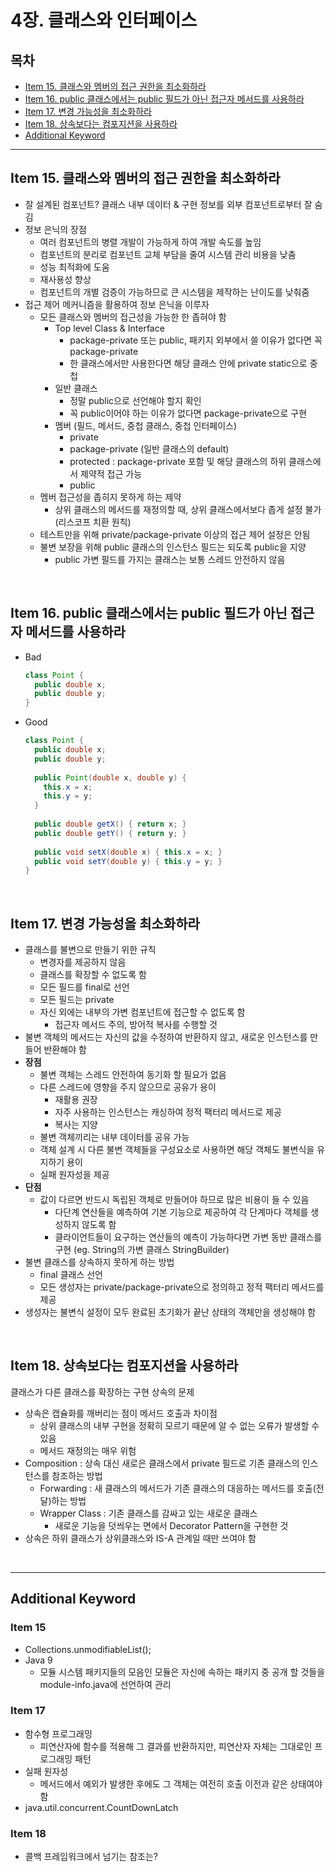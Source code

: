 # 4장. 클래스와 인터페이스

## 목차

- [Item 15. 클래스와 멤버의 접근 권한을 최소화하라](#Item-15-클래스와-멤버의-접근-권한을-최소화하라)
- [Item 16. public 클래스에서는 public 필드가 아닌 접근자 메서드를 사용하라](#Item-16-public-클래스에서는-public-필드가-아닌-접근자-메서드를-사용하라)
- [Item 17. 변경 가능성을 최소화하라](#Item-17-변경-가능성을-최소화하라)
- [Item 18. 상속보다는 컴포지션을 사용하라](#Item-18-상속보다는-컴포지션을-사용하라)
- [Additional Keyword](#Additional-Keyword)

---

## Item 15. 클래스와 멤버의 접근 권한을 최소화하라

* 잘 설계된 컴포넌트? 클래스 내부 데이터 & 구현 정보를 외부 컴포넌트로부터 잘 숨김
* 정보 은닉의 장점  
  * 여러 컴포넌트의 병렬 개발이 가능하게 하여 개발 속도를 높임
  * 컴포넌트의 분리로 컴포넌트 교체 부담을 줄여 시스템 관리 비용을 낮춤
  * 성능 최적화에 도움
  * 재사용성 향상
  * 컴포넌트의 개별 검증이 가능하므로 큰 시스템을 제작하는 난이도를 낮춰줌
* 접근 제어 메커니즘을 활용하여 정보 은닉을 이루자
  * 모든 클래스와 멤버의 접근성을 가능한 한 좁혀야 함
    * Top level Class & Interface 
      * package-private 또는 public, 패키지 외부에서 쓸 이유가 없다면 꼭 package-private
      * 한 클래스에서만 사용한다면 해당 클래스 안에 private static으로 중첩
    * 일반 클래스
      * 정말 public으로 선언해야 할지 확인
      * 꼭 public이어야 하는 이유가 없다면 package-private으로 구현
    * 멤버 (필드, 메서드, 중첩 클래스, 중첩 인터페이스)
      * private
      * package-private (일반 클래스의 default)
      * protected : package-private 포함 및 해당 클래스의 하위 클래스에서 제약적 접근 가능
      * public
  * 멤버 접근성을 좁히지 못하게 하는 제약
    * 상위 클래스의 메서드를 재정의할 때, 상위 클래스에서보다 좁게 설정 불가 (리스코프 치환 원칙)
  * 테스트만을 위해 private/package-private 이상의 접근 제어 설정은 안됨
  * 불변 보장을 위해 public 클래스의 인스턴스 필드는 되도록 public을 지양
    * public 가변 필드를 가지는 클래스는 보통 스레드 안전하지 않음

<br>

## Item 16. public 클래스에서는 public 필드가 아닌 접근자 메서드를 사용하라

* Bad  

  ```java
  class Point {
    public double x;
    public double y;
  }
  ```

* Good  

  ```java
  class Point {
    public double x;
    public double y;
    
    public Point(double x, double y) {
      this.x = x;
      this.y = y;
    }
    
    public double getX() { return x; }
    public double getY() { return y; }
    
    public void setX(double x) { this.x = x; }
    public void setY(double y) { this.y = y; }
  }
  ```

<br>

## Item 17. 변경 가능성을 최소화하라

* 클래스를 불변으로 만들기 위한 규칙
  * 변경자를 제공하지 않음
  * 클래스를 확장할 수 없도록 함
  * 모든 필드를 final로 선언
  * 모든 필드는 private
  * 자신 외에는 내부의 가변 컴포넌트에 접근할 수 없도록 함
    * 접근자 메서드 주의, 방어적 복사를 수행할 것
* 불변 객체의 메서드는 자신의 값을 수정하여 반환하지 않고, 새로운 인스턴스를 만들어 반환해야 함
* **장점**
  * 불변 객체는 스레드 안전하여 동기화 할 필요가 없음
  * 다른 스레드에 영향을 주지 않으므로 공유가 용이
    * 재활용 권장
    * 자주 사용하는 인스턴스는 캐싱하여 정적 팩터리 메서드로 제공
    * 복사는 지양
  * 불변 객체끼리는 내부 데이터를 공유 가능
  * 객체 설계 시 다른 불변 객체들을 구성요소로 사용하면 해당 객체도 불변식을 유지하기 용이
  * 실패 원자성을 제공
* **단점**
  * 값이 다르면 반드시 독립된 객체로 만들어야 하므로 많은 비용이 들 수 있음
    * 다단계 연산들을 예측하여 기본 기능으로 제공하여 각 단계마다 객체를 생성하지 않도록 함
    * 클라이언트들이 요구하는 연산들의 예측이 가능하다면 가변 동반 클래스를 구현 (eg. String의 가변 클래스 StringBuilder)
* 불변 클래스를 상속하지 못하게 하는 방법
  * final 클래스 선언
  * 모든 생성자는 private/package-private으로 정의하고 정적 팩터리 메서드를 제공
* 생성자는 불변식 설정이 모두 완료된 초기화가 끝난 상태의 객체만을 생성해야 함

<br>

## Item 18. 상속보다는 컴포지션을 사용하라

클래스가 다른 클래스를 확장하는 구현 상속의 문제

* 상속은 캡슐화를 깨버리는 점이 메서드 호출과 차이점
  * 상위 클래스의 내부 구현을 정확히 모르기 때문에 알 수 없는 오류가 발생할 수 있음
  * 메서드 재정의는 매우 위험
* Composition : 상속 대신 새로은 클래스에서 private 필드로 기존 클래스의 인스턴스를 참조하는 방법
  * Forwarding : 새 클래스의 메서드가 기존 클래스의 대응하는 메서드를 호출(전달)하는 방법
  * Wrapper Class : 기존 클래스를 감싸고 있는 새로운 클래스
    * 새로운 기능을 덧씌우는 면에서 Decorator Pattern을 구현한 것
* 상속은 하위 클래스가 상위클래스와 IS-A 관계일 때만 쓰여야 함

<br>

---

## Additional Keyword

### Item 15

* Collections.unmodifiableList();
* Java 9
  * 모듈 시스템
    패키지들의 모음인 모듈은 자신에 속하는 패키지 중 공개 할 것들을 module-info.java에 선언하여 관리

### Item 17

* 함수형 프로그래밍
  * 피연산자에 함수를 적용해 그 결과를 반환하지만, 피연산자 자체는 그대로인 프로그래밍 패턴
* 실패 원자성
  * 메서드에서 예외가 발생한 후에도 그 객체는 여전히 호출 이전과 같은 상태여야 함
* java.util.concurrent.CountDownLatch

### Item 18

* 콜백 프레임워크에서 넘기는 참조는?

